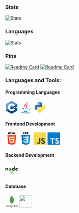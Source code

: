 ### Stats

![Stats](https://github-readme-stats.vercel.app/api?username=ardaarslan47&show_icons=true&theme=dark)

### Languages

![Stats](https://github-readme-stats.vercel.app/api/top-langs/?username=ardaarslan47&layout=compact&theme=dark)

### Pins

[![Readme Card](https://github-readme-stats.vercel.app/api/pin/?username=ardaarslan47&repo=matrix&theme=dark)](https://github.com/ardaarslan47/Matrix)
[![Readme Card](https://github-readme-stats.vercel.app/api/pin/?username=ardaarslan47&repo=my_vector_class&theme=dark)](https://github.com/ardaarslan47/my_vector_class)

### Languages and Tools:

#### Programming Languages

[<img src="https://raw.githubusercontent.com/devicons/devicon/master/icons/cplusplus/cplusplus-original.svg" width="40" height="40">](https://www.w3schools.com/cpp/)
[<img src="https://raw.githubusercontent.com/devicons/devicon/master/icons/java/java-original.svg" width="40" height="40">](https://www.java.com)
[<img src="https://raw.githubusercontent.com/devicons/devicon/master/icons/python/python-original.svg" width="40" height="40">](https://www.python.org)

#### Frontend Development

[<img src="https://raw.githubusercontent.com/devicons/devicon/master/icons/html5/html5-original-wordmark.svg" width="40" height="40">](https://www.w3.org/html/)
[<img src="https://raw.githubusercontent.com/devicons/devicon/master/icons/css3/css3-original-wordmark.svg" width="40" height="40">](https://www.w3schools.com/css/)
[<img src="https://raw.githubusercontent.com/devicons/devicon/master/icons/javascript/javascript-original.svg" width="40" height="40">](https://developer.mozilla.org/en-US/docs/Web/JavaScript)
[<img src="https://raw.githubusercontent.com/devicons/devicon/master/icons/typescript/typescript-original.svg" width="40" height="40">](https://www.typescriptlang.org/)

#### Backend Development

[<img src="https://raw.githubusercontent.com/devicons/devicon/master/icons/nodejs/nodejs-original-wordmark.svg" width="40" height="40">](https://nodejs.org)

#### Database

[<img src="https://raw.githubusercontent.com/devicons/devicon/master/icons/mongodb/mongodb-original-wordmark.svg" width="40" height="40">](https://www.mongodb.com/)
[<img src="https://www.svgrepo.com/show/303229/microsoft-sql-server-logo.svg" width="40" height="40">](https://www.microsoft.com/en-us/sql-server)

